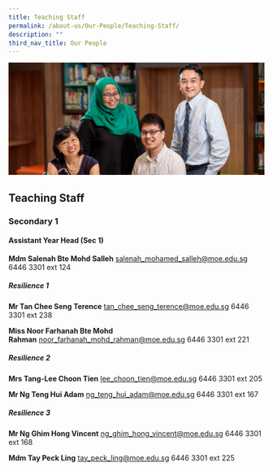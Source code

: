 ```yaml
---
title: Teaching Staff
permalink: /about-us/Our-People/Teaching-Staff/
description: ""
third_nav_title: Our People
---
```

![](/images/OurPeople.jpg)

Teaching Staff
--------------

### Secondary 1

#### Assistant Year Head (Sec 1)

<b>Mdm Salenah Bte Mohd Salleh</b> salenah_mohamed_salleh@moe.edu.sg 6446 3301 ext 124


##### **Resilience 1**

<b>Mr Tan Chee Seng Terence</b> tan_chee_seng_terence@moe.edu.sg 6446 3301 ext 238

<b>Miss Noor Farhanah Bte Mohd Rahman</b> noor_farhanah_mohd_rahman@moe.edu.sg 
6446 3301 ext 221

##### **Resilience 2**

<b>Mrs Tang-Lee Choon Tien</b> lee_choon_tien@moe.edu.sg 6446 3301 ext 205

<b>Mr Ng Teng Hui Adam</b> ng_teng_hui_adam@moe.edu.sg 6446 3301 ext 167

##### **Resilience 3**


<b>Mr Ng Ghim Hong Vincent</b> ng_ghim_hong_vincent@moe.edu.sg 6446 3301 ext 168

<b>Mdm Tay Peck Ling</b> tay_peck_ling@moe.edu.sg 6446 3301 ext 225